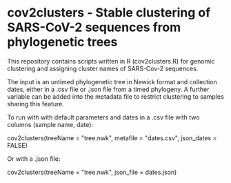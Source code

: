 # cov2clusters - Stable clustering of SARS-CoV-2 sequences from phylogenetic trees

This repository contains scripts written in R (cov2clusters.R) for genomic clustering and assigning cluster names of SARS-Cov-2 sequences. 

The input is an untimed phylogenetic tree in Newick format and collection dates, either in a .csv file or .json file from a timed phylogeny. A further variable can be added into the metadata file to restrict clustering to samples sharing this feature.

To run with with default parameters and dates in a .csv file with two columns (sample name, date):

cov2clusters(treeName = "tree.nwk", metafile = "dates.csv", json_dates = FALSE)

Or with a .json file:

cov2clusters(treeName = "tree.nwk", json_file = dates.json)

